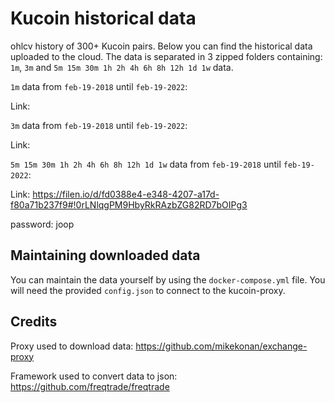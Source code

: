# Kucoin historical data

ohlcv history of 300+ Kucoin pairs.
Below you can find the historical data uploaded to the cloud.
The data is separated in 3 zipped folders containing: ```1m```, ```3m``` and ```5m 15m 30m 1h 2h 4h 6h 8h 12h 1d 1w``` data.

```1m``` data from ```feb-19-2018``` until ```feb-19-2022```:

Link:

```3m``` data from ```feb-19-2018``` until ```feb-19-2022```:

Link:

```5m 15m 30m 1h 2h 4h 6h 8h 12h 1d 1w``` data from ```feb-19-2018``` until ```feb-19-2022```:

Link: https://filen.io/d/fd0388e4-e348-4207-a17d-f80a71b237f9#!0rLNlqgPM9HbyRkRAzbZG82RD7bOIPg3

password: joop

## Maintaining downloaded data

You can maintain the data yourself by using the `docker-compose.yml` file.
You will need the provided ```config.json``` to connect to the kucoin-proxy.

## Credits

Proxy used to download data: https://github.com/mikekonan/exchange-proxy

Framework used to convert data to json: https://github.com/freqtrade/freqtrade
